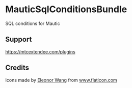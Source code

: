 # MauticSqlConditionsBundle

SQL conditions for Mautic

## Support

https://mtcextendee.com/plugins

## Credits

Icons made by <a href="https://www.flaticon.com/authors/eleonor-wang" title="Eleonor Wang">Eleonor Wang</a> from <a href="https://www.flaticon.com/" 		    title="Flaticon">www.flaticon.com</a> 
